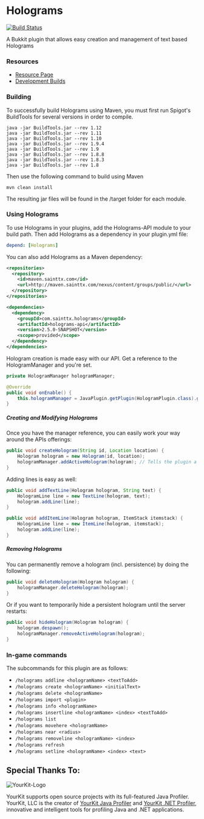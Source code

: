 # Holograms
[![Build Status](http://ci.sainttx.com/buildStatus/icon?job=Holograms)](http://ci.sainttx.com/job/Holograms/)

A Bukkit plugin that allows easy creation and management of text based Holograms

### Resources

* [Resource Page](https://www.spigotmc.org/resources/holograms.4924/)
* [Development Builds](http://ci.sainttx.com/job/Holograms/)

### Building

To successfully build Holograms using Maven, you must first run Spigot's BuildTools for several versions in order to compile.

```
java -jar BuildTools.jar --rev 1.12
java -jar BuildTools.jar --rev 1.11
java -jar BuildTools.jar --rev 1.10
java -jar BuildTools.jar --rev 1.9.4
java -jar BuildTools.jar --rev 1.9
java -jar BuildTools.jar --rev 1.8.8
java -jar BuildTools.jar --rev 1.8.3
java -jar BuildTools.jar --rev 1.8
```

Then use the following command to build using Maven
```
mvn clean install
```

The resulting jar files will be found in the /target folder for each module.

### Using Holograms

To use Holograms in your plugins, add the Holograms-API module to your build path. Then add Holograms as a dependency in your plugin.yml file:

```yml
depend: [Holograms]
```

You can also add Holograms as a Maven dependency:

```xml
<repositories>
  <repository>
    <id>maven.sainttx.com</id>
    <url>http://maven.sainttx.com/nexus/content/groups/public/</url>
  </repository>
</repositories>

<dependencies>
  <dependency>
    <groupId>com.sainttx.holograms</groupId>
    <artifactId>holograms-api</artifactId>
    <version>2.5.0-SNAPSHOT</version>
    <scope>provided</scope>
  </dependency>
</dependencies>
```

Hologram creation is made easy with our API. Get a reference to the HologramManager and you're set.

```java
private HologramManager hologramManager;

@Override
public void onEnable() {
    this.hologramManager = JavaPlugin.getPlugin(HologramPlugin.class).getHologramManager();
}
```

##### Creating and Modifying Holograms

Once you have the manager reference, you can easily work your way around the APIs offerings:

```java
public void createHologram(String id, Location location) {
    Hologram hologram = new Hologram(id, location);
    hologramManager.addActiveHologram(hologram); // Tells the plugin a new Hologram was added
}
```

Adding lines is easy as well:

```java
public void addTextLine(Hologram hologram, String text) {
    HologramLine line = new TextLine(hologram, text);
    hologram.addLine(line);
}

public void addItemLine(Hologram hologram, ItemStack itemstack) {
    HologramLine line = new ItemLine(hologram, itemstack);
    hologram.addLine(line);
}
```

##### Removing Holograms

You can permanently remove a hologram (incl. persistence) by doing the following:

```java
public void deleteHologram(Hologram hologram) {
    hologramManager.deleteHologram(hologram);
}
```

Or if you want to temporarily hide a persistent hologram until the server restarts:

```java
public void hideHologram(Hologram hologram) {
    hologram.despawn();
    hologramManager.removeActiveHologram(hologram);
}
```

### In-game commands
The subcommands for this plugin are as follows:

* `/holograms addline <hologramName> <textToAdd>`
* `/holograms create <hologramName> <initialText>`
* `/holograms delete <hologramName>`
* `/holograms import <plugin>`
* `/holograms info <hologramName>`
* `/holograms insertline <hologramName> <index> <textToAdd>`
* `/holograms list`
* `/holograms movehere <hologramName>`
* `/holograms near <radius>`
* `/holograms removeline <hologramName> <index>`
* `/holograms refresh`
* `/holograms setline <hologramName> <index> <text>`


Special Thanks To:
-------------

![YourKit-Logo](https://www.yourkit.com/images/yklogo.png)

YourKit supports open source projects with its full-featured Java Profiler. YourKit, LLC is the creator of [YourKit Java Profiler](https://www.yourkit.com/java/profiler/) and [YourKit .NET Profiler](https://www.yourkit.com/.net/profiler/), innovative and intelligent tools for profiling Java and .NET applications.